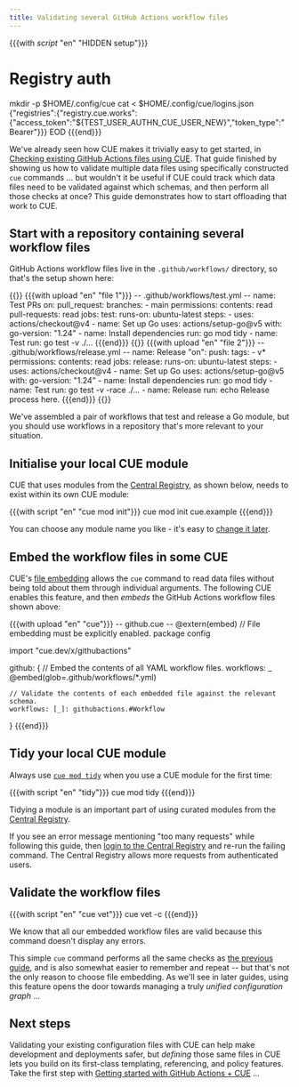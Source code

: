 ```yaml
---
title: Validating several GitHub Actions workflow files
---
```


{{{with _script_ "en" "HIDDEN setup"}}}
# Registry auth
mkdir -p $HOME/.config/cue
cat <<EOD > $HOME/.config/cue/logins.json
{"registries":{"registry.cue.works":{"access_token":"${TEST_USER_AUTHN_CUE_USER_NEW}","token_type":"Bearer"}}}
EOD
{{{end}}}

We've already seen how CUE makes it trivially easy to get started, in
[Checking existing GitHub Actions files using CUE](../checking-existing-github-actions-files/index.md).
That guide finished by showing us how to validate multiple data files using
specifically constructed `cue` commands ... but wouldn't it be useful if CUE
could track which data files need to be validated against which schemas,
and then perform all those checks at once? This guide demonstrates how
to start offloading that work to CUE.

<!--more-->

## Start with a repository containing several workflow files

GitHub Actions workflow files live in the `.github/workflows/` directory, so
that's the setup shown here:

{{<columns>}}
{{{with upload "en" "file 1"}}}
-- .github/workflows/test.yml --
name: Test PRs
on:
  pull_request:
    branches:
      - main
permissions:
  contents: read
  pull-requests: read
jobs:
  test:
    runs-on: ubuntu-latest
    steps:
      - uses: actions/checkout@v4
      - name: Set up Go
        uses: actions/setup-go@v5
        with:
          go-version: "1.24"
      - name: Install dependencies
        run: go mod tidy
      - name: Test
        run: go test -v  ./...
{{{end}}}
{{<columns-separator>}}
{{{with upload "en" "file 2"}}}
-- .github/workflows/release.yml --
name: Release
"on":
  push:
    tags:
      - v*
permissions:
  contents: read
jobs:
  release:
    runs-on: ubuntu-latest
    steps:
      - uses: actions/checkout@v4
      - name: Set up Go
        uses: actions/setup-go@v5
        with:
          go-version: "1.24"
      - name: Install dependencies
        run: go mod tidy
      - name: Test
        run: go test -v -race ./...
      - name: Release
        run: echo Release process here.
{{{end}}}
{{</columns>}}

We've assembled a pair of workflows that test and release a Go module, but you
should use workflows in a repository that's more relevant to your situation.

## Initialise your local CUE module

CUE that uses modules from the
[Central Registry](https://registry.cue.works), as shown below, needs to exist
within its own CUE module:

{{{with script "en" "cue mod init"}}}
cue mod init cue.example
{{{end}}}

You can choose any module name you like - it's easy to
[change it later](https://cuelang.org/docs/reference/command/cue-help-mod-rename/).

## Embed the workflow files in some CUE

CUE's [file embedding](https://cuelang.org/docs/howto/embed-files-in-cue-evaluation/)
allows the `cue` command to read data files without being told about them through
individual arguments. The following CUE enables this feature, and then *embeds*
the GitHub Actions workflow files shown above:

{{{with upload "en" "cue"}}}
-- github.cue --
@extern(embed) // File embedding must be explicitly enabled.
package config

import "cue.dev/x/githubactions"

github: {
	// Embed the contents of all YAML workflow files.
	workflows: _ @embed(glob=.github/workflows/*.yml)

	// Validate the contents of each embedded file against the relevant schema.
	workflows: [_]: githubactions.#Workflow
}
{{{end}}}


## Tidy your local CUE module

Always use
[`cue mod tidy`](https://cuelang.org/docs/reference/command/cue-help-mod-tidy/)
when you use a CUE module for the first time:

{{{with script "en" "tidy"}}}
cue mod tidy
{{{end}}}

Tidying a module is an important part of using curated modules from the
[Central Registry](https://registry.cue.works).

If you see an error message mentioning "too many requests" while following this
guide, then
[login to the Central Registry](../login-central-registry.md)
and re-run the failing command.
The Central Registry allows more requests from authenticated users.

## Validate the workflow files

{{{with script "en" "cue vet"}}}
cue vet -c
{{{end}}}

We know that all our embedded workflow files are valid
because this command doesn't display any errors.

This simple `cue` command performs all the same checks as
[the previous guide](../checking-existing-github-actions-files/index.md#validate-more-workflow-files),
and is also somewhat easier to remember and repeat --
but that's not the only reason to choose file embedding.
As we'll see in later guides, using this feature opens the door towards
managing a truly *unified configuration graph* ...

## Next steps

Validating your existing configuration files with CUE can help make development
and deployments safer, but *defining* those same files in CUE lets you build on
its first-class templating, referencing, and policy features. Take the first
step with
[Getting started with GitHub Actions + CUE](../getting-started-with-github-actions-cue/index.md)
...
